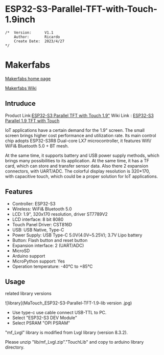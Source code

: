 # ESP32-S3-Parallel-TFT-with-Touch-1.9inch
```
/*  Version:      V1.1
    Author:       Ricardo
    Create Date:  2023/4/27
*/
```
# Makerfabs

[Makerfabs home page](https://www.makerfabs.com/)

[Makerfabs Wiki](https://wiki.makerfabs.com/)

## Intruduce

Product Link:[ESP32-S3 Parallel TFT with Touch 1.9"](https://www.makerfabs.com/matouch-esp32-s3-parallel-tft-with-touch-1-9-inch.html?search=Esp32%20s3%201.9)
Wiki Link : [ESP32-S3 Parallel 1.9 TFT with Touch](https://wiki.makerfabs.com/ESP32_S3_Parallel_1.9_TFT_with_Touch.html)

IoT applications have a certain demand for the 1.9" screen. The small screen brings higher cost performance and utilization rate. Its main control chip adopts ESP32-S3R8 Dual-core LX7 microcontroller, it features Wifi/ WiFi& Bluetooth 5.0 + BT mesh.

At the same time, it supports battery and USB power supply methods, which brings many possibilities to its application. At the same time, it has a TF card, which can store and transfer sensor data. Also there 2 expansion connectors, with UART/ADC. The colorful display resolution is 320*170, with capacitive touch, which could be a proper solution for IoT applications.

## Features

- Controller: ESP32-S3
- Wireless: WiFi& Bluetooth 5.0
- LCD: 1.9", 320x170 resolution, driver ST7789V2
- LCD interface: 8 bit 8080
- Touch Panel Driver: CST816D
- USB: USB Native, Type-C
- Power Supply: USB Type-C 5.0V(4.0V~5.25V); 3.7V Lipo battery
- Button: Flash button and reset button
- Expansion interface: 2 (UART/ADC)
- MicroSD
- Arduino support
- MicroPython support: Yes
- Operation temperature: -40℃ to +85℃

## Usage

related library versions

![library](MaTouch_ESP32-S3-Parallel-TFT-1.9-lib version .jpg)

- Use type-c use cable connect USB-TTL to PC.
- Select "ESP32-S3 DEV Module"
- Select PSRAM "OPI PSRAM"

"mf_Lvgl" library is modified from Lvgl library (version 8.3.2). 

Please unzip "lib/mf_Lvgl.zip"."TouchLib" and copy to arduino library directory.
